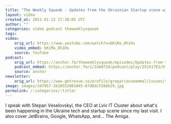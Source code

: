 ```yaml
---
title: "The Weekly Squeak - Updates from the Ukrainian Startup scene with Stepan Veselovskyi"
layout: video
created_at: 2021-01-13 17:30:05 UTC
author: ""
categories: video podcast theweeklysqueak
tags: 
video:
    orig_url: https://www.youtube.com/watch?v=bKiMa_Oh1Hs
    video_embed: bKiMa_Oh1Hs
    source: YouTube
podcast:
    orig_url: https://anchor.fm/theweeklysqueak/episodes/Updates-from-the-Ukrainian-Startup-scene-with-Stepan-Veselovskyi-eotp22
    podcast_embed: https://anchor.fm/s/2ab8734/podcast/play/25141762/https%3A%2F%2Fd3ctxlq1ktw2nl.cloudfront.net%2Fstaging%2F2021-0-13%2F2d966180-0f7f-4c41-84a4-3bac2e3299dd.mp3
    source: anchor
newsletter:
    orig_url: https://www.getrevue.co/profile/gregariousmammal/issues/the-weekly-squeak-ukrainian-startup-scene-with-stepan-veselovskyi-305954
image: images/347957-1610552801045-07d8dc558db29.jpg
permalink: /:categories/:title/
---
```

I speak with Stepan Veselovskyi, the CEO at Lviv IT Cluster about what's been happening in the Ukraine tech and startup scene since my last visit. I also cover JetBrains, Google, WhatsApp, and… The Amiga.